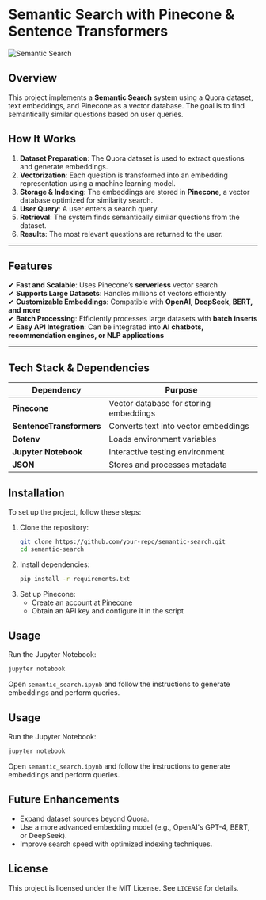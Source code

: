 # Semantic Search with Pinecone & Sentence Transformers

![Semantic Search](https://img.shields.io/badge/Semantic_Search-Pinecone-blue.svg)  
## Overview
This project implements a **Semantic Search** system using a Quora dataset, text embeddings, and Pinecone as a vector database. The goal is to find semantically similar questions based on user queries.

## How It Works
1. **Dataset Preparation**: The Quora dataset is used to extract questions and generate embeddings.
2. **Vectorization**: Each question is transformed into an embedding representation using a machine learning model.
3. **Storage & Indexing**: The embeddings are stored in **Pinecone**, a vector database optimized for similarity search.
4. **User Query**: A user enters a search query.
5. **Retrieval**: The system finds semantically similar questions from the dataset.
6. **Results**: The most relevant questions are returned to the user.

---

## Features
✔ **Fast and Scalable**: Uses Pinecone’s **serverless** vector search  
✔ **Supports Large Datasets**: Handles millions of vectors efficiently  
✔ **Customizable Embeddings**: Compatible with **OpenAI, DeepSeek, BERT, and more**  
✔ **Batch Processing**: Efficiently processes large datasets with **batch inserts**  
✔ **Easy API Integration**: Can be integrated into **AI chatbots, recommendation engines, or NLP applications**  

---

## Tech Stack & Dependencies
| Dependency           | Purpose                                      |
|----------------------|----------------------------------------------|
| **Pinecone**        | Vector database for storing embeddings      |
| **SentenceTransformers** | Converts text into vector embeddings    |
| **Dotenv**          | Loads environment variables                 |
| **Jupyter Notebook** | Interactive testing environment           |
| **JSON**            | Stores and processes metadata               |

## Installation
To set up the project, follow these steps:

1. Clone the repository:
   ```sh
   git clone https://github.com/your-repo/semantic-search.git
   cd semantic-search
   ```
2. Install dependencies:
   ```sh
   pip install -r requirements.txt
   ```
3. Set up Pinecone:
   - Create an account at [Pinecone](https://www.pinecone.io/)
   - Obtain an API key and configure it in the script

## Usage
Run the Jupyter Notebook:
```sh
jupyter notebook
```
Open `semantic_search.ipynb` and follow the instructions to generate embeddings and perform queries.

## Usage
Run the Jupyter Notebook:
```sh
jupyter notebook
```
Open `semantic_search.ipynb` and follow the instructions to generate embeddings and perform queries.

## Future Enhancements
- Expand dataset sources beyond Quora.
- Use a more advanced embedding model (e.g., OpenAI's GPT-4, BERT, or DeepSeek).
- Improve search speed with optimized indexing techniques.

## License
This project is licensed under the MIT License. See `LICENSE` for details.
